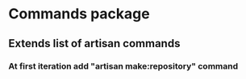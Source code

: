 # Commands package

## Extends list of artisan commands

### At first iteration add "artisan make:repository" command